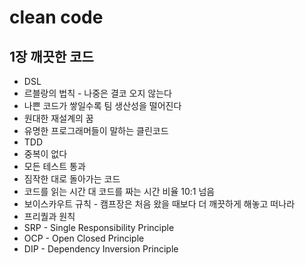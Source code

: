 # clean code

## 1장 깨끗한 코드
* DSL
* 르블랑의 법칙 - 나중은 결코 오지 않는다
* 나쁜 코드가 쌓일수록 팀 생산성을 떨어진다
* 원대한 재설계의 꿈
* 유명한 프로그래머들이 말하는 클린코드
* TDD
* 중복이 없다
* 모든 테스트 통과
* 짐작한 대로 돌아가는 코드
* 코드를 읽는 시간 대 코드를 짜는 시간 비율 10:1 넘음
* 보이스카우트 규칙 - 캠프장은 처음 왔을 때보다 더 깨끗하게 해놓고 떠나라
* 프리퀄과 원칙
* SRP - Single Responsibility Principle
* OCP - Open Closed Principle
* DIP - Dependency Inversion Principle
